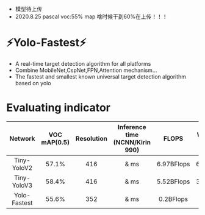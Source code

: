 * 模型待上传
* 2020.8.25 pascal voc:55% map 啥时候干到60%在上传！！！
# :zap:Yolo-Fastest:zap:
* A real-time target detection algorithm for all platforms
* Combine MobileNet,CspNet,FPN,Attention mechanism...
* The fastest and smallest known universal target detection algorithm based on yolo
# Evaluating indicator
Network|VOC mAP(0.5)|Resolution|Inference time (NCNN/Kirin 990)|FLOPS|Weight size
:---:|:---:|:---:|:---:|:---:|:---:
Tiny-YoloV2|57.1%|416|& ms|6.97BFlops|60.5MB
Tiny-YoloV3|58.4%|416|& ms|5.52BFlops|33.4MB
Yolo-Fastest|55.6%|352|& ms|0.2BFlops|1.2MB
